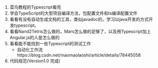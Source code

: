1. 菜鸟教程的Typescript看完
2. 学会TypeScript的大型项目编译方法，包配置文件和ts编译配置文件
3. 看看有没有自动生成文档的工具，类似javadoc的，学习以java开发的方式开发typescript。
4. 看看Nand2Tetris怎么做的，Mars怎么做的足够了，以及用Typescript加上Angular.js的人是怎么做的
5. 看看能不能找到一些Typescript的测试工作
   * 自动化工作流https://blog.csdn.net/maomaolaoshi/article/details/78445058
6. 代码规范(Version1.0 完成)